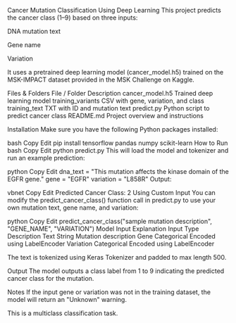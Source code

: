  Cancer Mutation Classification Using Deep Learning
This project predicts the cancer class (1–9) based on three inputs:

DNA mutation text

Gene name

Variation

It uses a pretrained deep learning model (cancer_model.h5) trained on the MSK-IMPACT dataset provided in the MSK Challenge on Kaggle.

 Files & Folders
File / Folder	Description
cancer_model.h5	Trained deep learning model
training_variants	CSV with gene, variation, and class
training_text	TXT with ID and mutation text
predict.py	Python script to predict cancer class
README.md	Project overview and instructions

 Installation
Make sure you have the following Python packages installed:

bash
Copy
Edit
pip install tensorflow pandas numpy scikit-learn
 How to Run
bash
Copy
Edit
python predict.py
This will load the model and tokenizer and run an example prediction:

python
Copy
Edit
dna_text = "This mutation affects the kinase domain of the EGFR gene."
gene = "EGFR"
variation = "L858R"
 Output:

vbnet
Copy
Edit
Predicted Cancer Class: 2
 Using Custom Input
You can modify the predict_cancer_class() function call in predict.py to use your own mutation text, gene name, and variation:

python
Copy
Edit
predict_cancer_class("sample mutation description", "GENE_NAME", "VARIATION")
 Model Input Explanation
Input	Type	Description
Text	String	Mutation description
Gene	Categorical	Encoded using LabelEncoder
Variation	Categorical	Encoded using LabelEncoder

The text is tokenized using Keras Tokenizer and padded to max length 500.

 Output
The model outputs a class label from 1 to 9 indicating the predicted cancer class for the mutation.

 Notes
If the input gene or variation was not in the training dataset, the model will return an "Unknown" warning.

This is a multiclass classification task.
